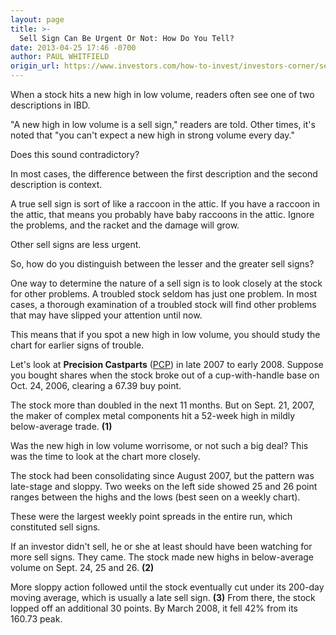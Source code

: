```yaml
---
layout: page
title: >-
  Sell Sign Can Be Urgent Or Not: How Do You Tell?
date: 2013-04-25 17:46 -0700
author: PAUL WHITFIELD
origin_url: https://www.investors.com/how-to-invest/investors-corner/sell-signs-in-stocks/
---
```


When a stock hits a new high in low volume, readers often see one of two descriptions in IBD.

"A new high in low volume is a sell sign," readers are told. Other times, it's noted that "you can't expect a new high in strong volume every day."

Does this sound contradictory?

In most cases, the difference between the first description and the second description is context.

A true sell sign is sort of like a raccoon in the attic. If you have a raccoon in the attic, that means you probably have baby raccoons in the attic. Ignore the problems, and the racket and the damage will grow.

Other sell signs are less urgent.

So, how do you distinguish between the lesser and the greater sell signs?

One way to determine the nature of a sell sign is to look closely at the stock for other problems. A troubled stock seldom has just one problem. In most cases, a thorough examination of a troubled stock will find other problems that may have slipped your attention until now.

This means that if you spot a new high in low volume, you should study the chart for earlier signs of trouble.

Let's look at **Precision Castparts** ([PCP](https://research.investors.com/quote.aspx?symbol=PCP)) in late 2007 to early 2008. Suppose you bought shares when the stock broke out of a cup-with-handle base on Oct. 24, 2006, clearing a 67.39 buy point.

The stock more than doubled in the next 11 months. But on Sept. 21, 2007, the maker of complex metal components hit a 52-week high in mildly below-average trade. **(1)**

Was the new high in low volume worrisome, or not such a big deal? This was the time to look at the chart more closely.

The stock had been consolidating since August 2007, but the pattern was late-stage and sloppy. Two weeks on the left side showed 25 and 26 point ranges between the highs and the lows (best seen on a weekly chart).

These were the largest weekly point spreads in the entire run, which constituted sell signs.

If an investor didn't sell, he or she at least should have been watching for more sell signs. They came. The stock made new highs in below-average volume on Sept. 24, 25 and 26. **(2)**

More sloppy action followed until the stock eventually cut under its 200-day moving average, which is usually a late sell sign. **(3)** From there, the stock lopped off an additional 30 points. By March 2008, it fell 42% from its 160.73 peak.
